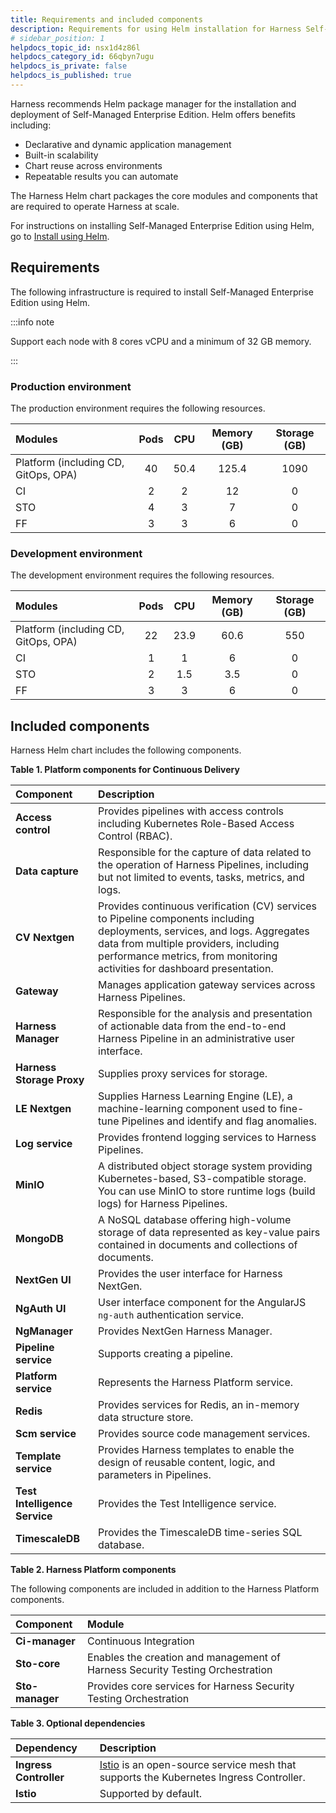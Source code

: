 ```yaml
---
title: Requirements and included components
description: Requirements for using Helm installation for Harness Self-Managed Enterprise Edition.
# sidebar_position: 1
helpdocs_topic_id: nsx1d4z86l
helpdocs_category_id: 66qbyn7ugu
helpdocs_is_private: false
helpdocs_is_published: true
---
```


Harness recommends Helm package manager for the installation and deployment of Self-Managed Enterprise Edition. Helm offers benefits including:

* Declarative and dynamic application management
* Built-in scalability
* Chart reuse across environments
* Repeatable results you can automate

The Harness Helm chart packages the core modules and components that are required to operate Harness at scale.

For instructions on installing Self-Managed Enterprise Edition using Helm, go to [Install using Helm](/docs/self-managed-enterprise-edition/self-managed-helm-based-install/install-harness-self-managed-enterprise-edition-using-helm-ga).

## Requirements

The following infrastructure is required to install Self-Managed Enterprise Edition using Helm.

:::info note

Support each node with 8 cores vCPU and a minimum of 32 GB memory.

:::

### Production environment

The production environment requires the following resources.

| **Modules** | **Pods** | **CPU** | **Memory (GB)** | **Storage (GB)** |
| :-- | :-: | :-: | :-: | :-: |
| Platform (including CD, GitOps, OPA) | 40 | 50.4 | 125.4 | 1090 |
| CI | 2 | 2 | 12 | 0 |
| STO | 4 | 3 | 7 | 0 |
| FF | 3 | 3 | 6 | 0 |

### Development environment

The development environment requires the following resources.

| **Modules** | **Pods** | **CPU** | **Memory (GB)** | **Storage (GB)** |
| :-- | :-: | :-: | :-: | :-: |
| Platform (including CD, GitOps, OPA) | 22 | 23.9 | 60.6 | 550 |
| CI | 1 | 1 | 6 | 0 |
| STO | 2 | 1.5 | 3.5 | 0 |
| FF | 3 | 3 | 6 | 0 |

## Included components

Harness Helm chart includes the following components.

**Table 1. Platform components for Continuous Delivery**

| **Component** | **Description** |
| :-- | :-- |
| **Access control** | Provides pipelines with access controls including Kubernetes Role-Based Access Control (RBAC). |
| **Data capture** | Responsible for the capture of data related to the operation of Harness Pipelines, including but not limited to events, tasks, metrics, and logs. |
| **CV Nextgen** | Provides continuous verification (CV) services to Pipeline components including deployments, services, and logs. Aggregates data from multiple providers, including performance metrics, from monitoring activities for dashboard presentation. |
| **Gateway** | Manages application gateway services across Harness Pipelines. |
| **Harness Manager** | Responsible for the analysis and presentation of actionable data from the end-to-end Harness Pipeline in an administrative user interface. |
| **Harness Storage Proxy** | Supplies proxy services for storage. |
| **LE Nextgen** | Supplies Harness Learning Engine (LE), a machine-learning component used to fine-tune Pipelines and identify and flag anomalies. |
| **Log service** | Provides frontend logging services to Harness Pipelines. |
| **MinIO** | A distributed object storage system providing Kubernetes-based, S3-compatible storage. You can use MinIO to store runtime logs (build logs) for Harness Pipelines. |
| **MongoDB** | A NoSQL database offering high-volume storage of data represented as key-value pairs contained in documents and collections of documents. |
| **NextGen UI** | Provides the user interface for Harness NextGen. |
| **NgAuth UI** | User interface component for the AngularJS `ng-auth` authentication service. |
| **NgManager** | Provides NextGen Harness Manager. |
| **Pipeline service** | Supports creating a pipeline. |
| **Platform service** | Represents the Harness Platform service. |
| **Redis** | Provides services for Redis, an in-memory data structure store. |
| **Scm service** | Provides source code management services. |
| **Template service** | Provides Harness templates to enable the design of reusable content, logic, and parameters in Pipelines. |
| **Test Intelligence Service** | Provides the Test Intelligence service. |
| **TimescaleDB** | Provides the TimescaleDB time-series SQL database. |


**Table 2. Harness Platform components**

The following components are included in addition to the Harness Platform components.

| **Component** | **Module** |
| :-- | :-- |
| **Ci-manager** | Continuous Integration |
| **Sto-core** | Enables the creation and management of Harness Security Testing Orchestration |
| **Sto-manager** | Provides core services for Harness Security Testing Orchestration |


**Table 3. Optional dependencies**

| **Dependency** | **Description** |
| :-- | :-- |
| **Ingress Controller** | [Istio](https://istio.io/latest/about/service-mesh/) is an open-source service mesh that supports the Kubernetes Ingress Controller. |
| **Istio** | Supported by default. |

